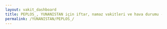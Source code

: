 ```yaml
---
layout: vakit_dashboard
title: PEPLOS_, YUNANISTAN için iftar, namaz vakitleri ve hava durumu - ilçe/eyalet seç
permalink: /YUNANISTAN/PEPLOS_/
---
```


<script type="text/javascript">
  var GLOBAL_COUNTRY = 'YUNANISTAN';
  var GLOBAL_CITY = 'PEPLOS_';
  var GLOBAL_STATE = '';
  var lat = 72;
  var lon = 21;
</script>
